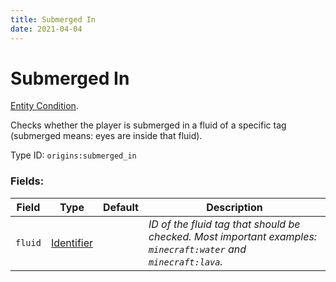 ```yaml
---
title: Submerged In
date: 2021-04-04
---
```

# Submerged In

[Entity Condition](../entity_conditions.md).

Checks whether the player is submerged in a fluid of a specific tag (submerged means: eyes are inside that fluid).

Type ID: `origins:submerged_in`

### Fields:

Field  | Type | Default | Description
-------|------|---------|-------------
`fluid` | [Identifier](../data_types/identifier.md) | | _ID of the fluid tag that should be checked. Most important examples: `minecraft:water` and `minecraft:lava`._
